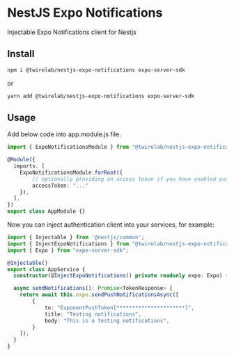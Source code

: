 # NestJS Expo Notifications

Injectable Expo Notifications client for Nestjs

## Install
```bash
npm i @twirelab/nestjs-expo-notifications expo-server-sdk
```

or

```bash
yarn add @twirelab/nestjs-expo-notifications expo-server-sdk
```

## Usage

Add below code into app.module.js file.
```typescript
import { ExpoNotificationsModule } from "@twirelab/nestjs-expo-notifications";

@Module({
  imports: [
    ExpoNotificationsModule.forRoot({
        // optionally providing an access token if you have enabled push security
        accessToken: "..."
    }),
  ],
})
export class AppModule {}
```

Now you can inject authentication client into your services, for example:
```typescript
import { Injectable } from '@nestjs/common';
import { InjectExpoNotifications } from "@twirelab/nestjs-expo-notifications";
import { Expo } from "expo-server-sdk";

@Injectable()
export class AppService {
  constructor(@InjectExpoNotifications() private readonly expo: Expo) { }

  async sendNotifications(): Promise<TokenResponse> {
    return await this.expo.sendPushNotificationsAsync([
        {
            to: "ExponentPushToken[**********************]",
            title: "Testing notifications",
            body: "This is a testing notifications",
        }
    ]);
  }
}
```